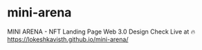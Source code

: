 # mini-arena
MINI ARENA - NFT Landing Page Web 3.0 Design
Check Live at 🔥 https://lokeshkavisth.github.io/mini-arena/
